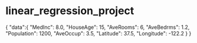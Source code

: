 # linear_regression_project
{
    "data":{
    "MedInc": 8.0,
    "HouseAge": 15,
    "AveRooms": 6,
    "AveBedrms": 1.2,
    "Population": 1200,
    "AveOccup": 3.5,
    "Latitude": 37.5,
    "Longitude": -122.2
}
}